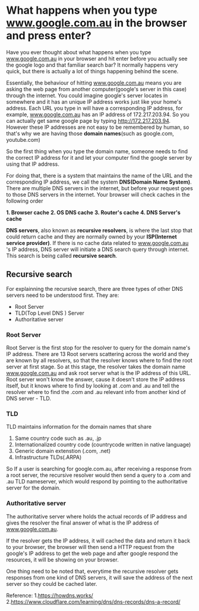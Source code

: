 # What happens when you type www.google.com.au in the browser and press enter?

Have you ever thought about what happens when you type www.google.com.au in your browser and hit enter before you actually see the google logo and that familiar search bar? It normally happens very quick, but there is actually a lot of things happening behind the scene.

Essentially, the behaviour of hitting www.google.com.au means you are asking the web page from another computer(google's server in this case) through the internet. 
You could imagine google's server locates in somewhere and it has an unique IP address works just like your home's address. Each URL you type in will have a corresponding IP address, for example, www.google.com.au has an IP address of 172.217.203.94. So you can actually get same google page by typing http://172.217.203.94. However these IP addresses are not easy to be remembered by human, so that's why we are having those **domain names**(such as google.com, youtube.com)

So the first thing when you type the domain name, someone needs to find the correct IP address for it and let your computer find the google server by using that IP address. 

For doing that, there is a system that maintains the name of the URL and the corresponding IP address, we call the system **DNS(Domain Name System)**. There are multiple DNS servers in the internet, but before your request goes to those DNS servers in the internet. Your browser will check caches in the following order

**1. Browser cache**
**2. OS DNS cache**
**3. Router's cache**
**4. DNS Server's cache**

**DNS servers**, also known as **recursive resolvers**, is where the last stop that could return cache and they are normally owned by your **ISP(Internet service provider)**. If there is no cache data related to www.google.com.au 's IP address, DNS server will initiate a DNS search query through internet. This search is being called **recursive search**.


## Recursive search
For explainning the recursive search, there are three types of other DNS servers need to be understood first. 
They are:
- Root Server
- TLD(Top Level DNS ) Server
- Authoritative server

### Root Server
Root Server is the first stop for the resolver to query for the domain name's IP address. There are 13 Root servers scattering across the world and they are known by all resolvers, so that the resolver knows where to find the root server at first stage. So at this stage, the resolver takes the domain name www.google.com.au and ask root server what is the IP address of this URL. Root server won't know the answer, cause it doesn't store the IP address itself, but it knows where to find by looking at .com and .au and tell the resolver where to find the .com and .au relevant info from another kind of DNS server - TLD.

### TLD
TLD maintains information for the domain names that share 
1. Same country code such as .au, .jp
2. Internationalized country code (countrycode written in native language)
3. Generic domain extenstion (.com,  .net)
4. Infrastructure TLDs(.ARPA)
 
So If a user is searching for google.com.au, after receiving a response from a root server, the recursive resolver would then send a query to a .com and .au TLD nameserver, which would respond by pointing to the authoritative server for the domain.

### Authoritative server

The authoritative server where holds the actual records of IP address and gives the resolver the final answer of what is the IP address of www.google.com.au.

If the resolver gets the IP address, it will cached the data and return it back to your browser, the browser will then send a HTTP request from the google's IP address to get the web page and after google respond the resources, it will be showing on your browser.

One thing need to be noted that, everytime the recursive resolver gets responses from one kind of DNS servers, it will save the address of the next server so they could be cached later.

Reference: 
1.https://howdns.works/
2.https://www.cloudflare.com/learning/dns/dns-records/dns-a-record/
